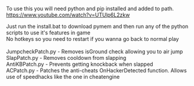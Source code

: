 To use this you will need python and pip installed and added to path. <br/>
https://www.youtube.com/watch?v=UTUlp6L2zkw

Just run the install.bat to download pymem and then run any of the python scripts to use it's features in game<br/>
No hotkeys so you need to restart if you wanna go back to normal play<br/>
<br/>
JumpcheckPatch.py - Removes isGround check allowing you to air jump<br/>
SlapPatch.py - Removes cooldown from slapping<br/>
AntiKBPatch.py - Prevents getting knockback when slapped<br/>
ACPatch.py - Patches the anti-cheats OnHackerDetected function. Allows use of speedhacks like the one in cheatengine<br/>

